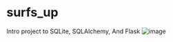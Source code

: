 # surfs_up
Intro project to SQLite, SQLAlchemy, And Flask
![image](https://user-images.githubusercontent.com/107438816/185756387-b3c30548-dc0c-4b55-a74a-ce2f12d1dd0e.png)
